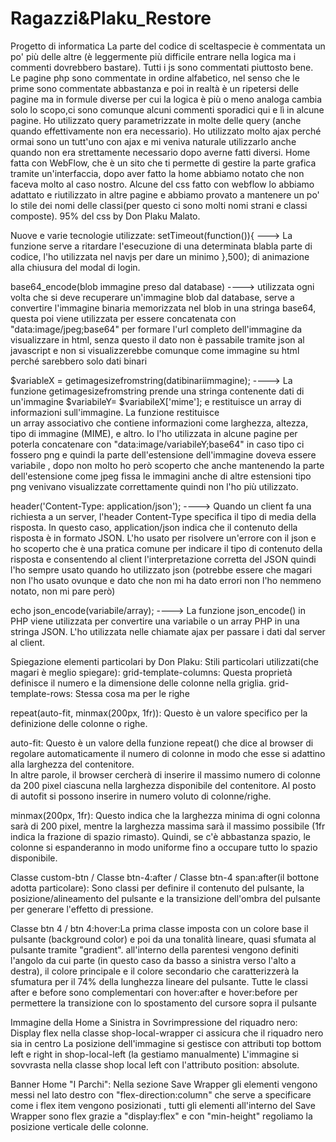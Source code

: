 # Ragazzi&Plaku_Restore
 Progetto di informatica
 La parte del codice di sceltaspecie è commentata un po' più delle altre (è leggermente più difficile entrare nella logica ma i commenti dovrebbero bastare).
 Tutti i js sono commentati piuttosto bene.
 Le pagine php sono commentate in ordine alfabetico, nel senso che le prime sono commentate abbastanza e poi in realtà è un ripetersi delle pagine ma in formule diverse
 per cui la logica è più o meno analoga cambia solo lo scopo,ci sono comunque alcuni commenti sporadici qui e lì in alcune pagine.
 Ho utilizzato query parametrizzate in molte delle query (anche quando effettivamente non era necessario).
 Ho utilizzato molto ajax perché ormai sono un tutt'uno con ajax e mi veniva naturale utilizzarlo anche quando non era strettamente necessario dopo averne fatti diversi.
 Home fatta con WebFlow, che è un sito che ti permette di gestire la parte grafica tramite un'interfaccia, dopo aver fatto la home abbiamo notato che non faceva
 molto al caso nostro.
Alcune del css fatto con webflow lo abbiamo adattato e riutilizzato in altre pagine e abbiamo provato a mantenere un po' lo stile dei nomi delle classi(per questo ci sono molti nomi strani e classi composte).
 95% del css by Don Plaku Malato.

Nuove e varie tecnologie utilizzate:
setTimeout(function()){  ---> La funzione serve a ritardare l'esecuzione di una determinata
    blabla                    parte di codice, l'ho utilizzata nel navjs per dare un minimo
},500);                       di animazione alla chiusura del modal di login.

base64_encode(blob immagine preso dal database) ----> utilizzata ogni volta che si deve recuperare un'immagine blob dal database,
                                                      serve a convertire l'immagine binaria memorizzata nel blob in una stringa base64,
                                                      questa poi viene utilizzata per essere concatenata con "data:image/jpeg;base64" 
                                                      per formare l'url completo dell'immagine da visualizzare in html, senza questo
                                                      il dato non è passabile tramite json al javascript e non si visualizzerebbe comunque
                                                      come immagine su html perché sarebbero solo dati binari
                                                        
$variableX = getimagesizefromstring(datibinariimmagine); ----> La funzione getimagesizefromstring prende una stringa contenente dati di un'immagine 
$variabileY= $variabileX['mime'];                              e restituisce un array di informazioni sull'immagine. La funzione restituisce   
                                                                un array associativo che contiene informazioni come larghezza, altezza, tipo di immagine (MIME), e altro.
                                                                Io l'ho utilizzata in alcune pagine per poterla concatenare con "data:image/variabileY;base64" in caso tipo
                                                                ci fossero png e quindi la parte dell'estensione dell'immagine doveva essere variabile , dopo non molto 
                                                                ho però scoperto che anche mantenendo la parte dell'estensione come jpeg fissa le immagini anche di altre estensioni
                                                                tipo png venivano visualizzate correttamente quindi non l'ho più utilizzato.
 
header('Content-Type: application/json');      ----> Quando un client fa una richiesta a un server, l'header Content-Type specifica il tipo di media della risposta. In questo caso, 
                                                     application/json indica che il contenuto della risposta è in formato JSON.
                                                     L'ho usato per risolvere un'errore con il json e ho scoperto che è una pratica comune per indicare il tipo di contenuto della risposta e consentendo al client l'interpretazione corretta del JSON quindi l'ho sempre usato quando ho utilizzato json
                                                     (potrebbe essere che magari non l'ho usato ovunque e dato che non mi ha dato errori non l'ho nemmeno notato, non mi pare però)

echo json_encode(variabile/array);             ----> La funzione json_encode() in PHP viene utilizzata per convertire una variabile o un array PHP in una stringa JSON. 
                                                     L'ho utilizzata nelle chiamate ajax per passare i dati dal server al client.


Spiegazione elementi particolari by Don Plaku:
Stili particolari utilizzati(che magari è meglio spiegare):
grid-template-columns: Questa proprietà definisce il numero e la dimensione delle colonne nella griglia.
grid-template-rows:   Stessa cosa ma per le righe

repeat(auto-fit, minmax(200px, 1fr)): Questo è un valore specifico per la definizione delle colonne o righe.

auto-fit: Questo è un valore della funzione repeat() che dice al browser di regolare automaticamente il numero di colonne in modo 
                che esse si adattino alla larghezza del contenitore.          
                In altre parole, il browser cercherà di inserire il massimo numero di colonne da 
                200 pixel ciascuna nella larghezza disponibile del contenitore. Al posto di autofit si possono inserire in numero voluto di colonne/righe.

  
minmax(200px, 1fr): Questo indica che la larghezza minima di ogni colonna sarà di 200 pixel, mentre la larghezza massima sarà il massimo possibile
                    (1fr indica la frazione di spazio rimasto). Quindi, se c'è abbastanza spazio, le colonne si espanderanno in modo uniforme fino a occupare tutto lo spazio disponibile.

Classe custom-btn / Classe btn-4:after / Classe btn-4 span:after(il bottone adotta particolare):
                            Sono classi per definire il contenuto del pulsante, 
                            la posizione/alineamento del pulsante e la transizione dell'ombra del pulsante per generare l'effetto di pressione.

Classe btn 4 / btn 4:hover:La prima classe imposta con un colore base il pulsante (background color) e poi da una tonalità lineare, quasi sfumata al pulsante tramite 
                            "gradient". all'interno della parentesi vengono definiti l'angolo da cui parte (in questo caso da basso a sinistra verso l'alto a destra), il colore principale e il colore secondario che caratterizzerà la sfumatura per il 74% della lunghezza lineare del pulsante.
                            Tutte le classi after e before sono complementari con hover:after e hover:before per permettere la transizione con lo spostamento del cursore sopra il pulsante 

Immagine della Home a Sinistra in Sovrimpressione del riquadro nero:
                            Display flex nella classe shop-local-wrapper ci assicura che il riquadro nero sia in centro
                            La posizione dell'immagine si gestisce con attributi top bottom left e right in shop-local-left (la gestiamo manualmente)
                            L'immagine si sovvrasta nella classe shop local left con l'attributo position: absolute.
 
Banner Home "I Parchi":
                            Nella sezione Save Wrapper gli elementi vengono messi nel lato destro con "flex-direction:column" che serve a 
                            specificare come i flex item vengono posizionati , tutti gli elementi all'interno del Save Wrapper sono flex grazie
                            a "display:flex" e con "min-height" regoliamo la posizione verticale delle colonne.
